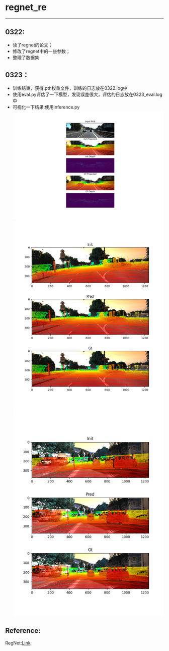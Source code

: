 # regnet_re  
----------------------------------  
## 0322:  
- 读了regnet的论文；  
- 修改了regnet中的一些参数；  
- 整理了数据集  
## 0323：  
- 训练结束，获得.pth权重文件，训练的日志放在0322.log中  
- 使用eval.py评估了一下模型，发现误差很大，评估的日志放在0323_eval.log中  
- 可视化一下结果:使用inference.py  
![image](https://github.com/XxxuLimei/regnet_re/blob/main/pic/Figure_1.png)  
![image](https://github.com/XxxuLimei/regnet_re/blob/main/pic/Figure_1_inference.png)  
![image](https://github.com/XxxuLimei/regnet_re/blob/main/pic/Figure_2_inference.png)  


## Reference:  
RegNet:[Link](https://github.com/aaronlws95/regnet)  
